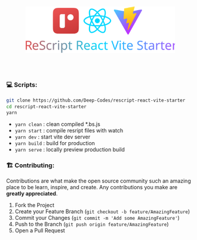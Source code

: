 <br />

<p align="center" >
    <img src="logo.svg" alt="Logo" width="400" >
</p>
<br />
<br />


### 💻 Scripts:

```bash
git clone https://github.com/Deep-Codes/rescript-react-vite-starter
cd rescript-react-vite-starter
yarn
```

- `yarn clean` : clean compiled *.bs.js
- `yarn start` : compile resript files with watch
- `yarn dev` : start vite dev server
- `yarn build` : build for production
- `yarn serve` : locally preview production build




### 🏗 Contributing:

Contributions are what make the open source community such an amazing place to be learn, inspire, and create. Any contributions you make are **greatly appreciated**.

1. Fork the Project
2. Create your Feature Branch (`git checkout -b feature/AmazingFeature`)
3. Commit your Changes (`git commit -m 'Add some AmazingFeature'`)
4. Push to the Branch (`git push origin feature/AmazingFeature`)
5. Open a Pull Request

